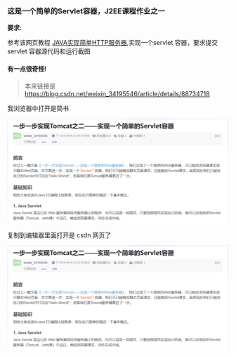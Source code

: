 ### 这是一个简单的Servlet容器，J2EE课程作业之一

**要求:**

参考该网页教程 [JAVA实现简单HTTP服务器](https://blog.csdn.net/weixin_34195546/article/details/88734718),实现一个servlet 容器，要求提交servlet 容器源代码和运行截图

#### 有一点很奇怪!

>本来链接是 https://blog.csdn.net/weixin_34195546/article/details/88734718

我浏览器中打开是简书 

![简书](csdn.png)

复制到编辑器里面打开是 csdn 网页了

![csdn](csdn.png)
